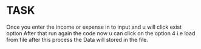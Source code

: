 # TASK
Once you enter the income or expense in to input and u will click exist option
After that run again the code now u can click on the option 4  i.e load from file  after this process the Data will stored in the file.
